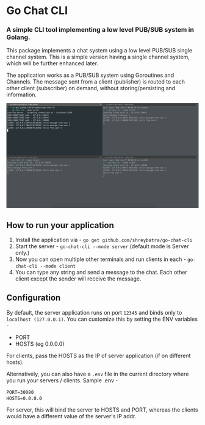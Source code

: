 # Go Chat CLI
### A simple CLI tool implementing a low level PUB/SUB system in Golang.

This package implements a chat system using a low level PUB/SUB single channel system. This is a simple version having a single channel system, which will be further enhanced later.

The application works as a PUB/SUB system using Goroutines and Channels. The message sent from a client (publisher) is routed to each other client (subscriber) on demand, without storing/persisting and information.

![Screenshot](./docs/Screenshot.png)

## How to run your application
1. Install the application via - `go get github.com/shreybatra/go-chat-cli`
2. Start the server - `go-chat-cli --mode server` (default mode is Server only.)
3. Now you can open multiple other terminals and run clients in each - `go-chat-cli --mode client`
4. You can type any string and send a message to the chat. Each other client except the sender will receive the message.

## Configuration
By default, the server application runs on port `12345` and binds only to `localhost (127.0.0.1)`. You can customize this by setting the ENV variables -
- PORT
- HOSTS (eg 0.0.0.0)

For clients, pass the HOSTS as the IP of server application (if on different hosts).

Alternatively, you can also have a `.env` file in the current directory where you run your servers / clients. Sample .env - 
```
PORT=30080
HOSTS=0.0.0.0
```
For server, this will bind the server to HOSTS and PORT, whereas the clients would have a different value of the server's IP addr.